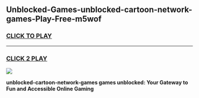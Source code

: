 
## Unblocked-Games-unblocked-cartoon-network-games-Play-Free-m5wof
<h3>
<a href="https://premium76.site?title=unblocked-cartoon-network-games&ref=10A">CLICK TO PLAY</a></h3>
<hr>

<h3>
<a href="https://premium76.site?title=unblocked-cartoon-network-games&ref=10A">CLICK 2 PLAY</a>
  
</h3>

<a href="https://premium76.site?title=unblocked-cartoon-network-games&ref=10A"><img src="https://clearcache.store/games.png"></a>


**unblocked-cartoon-network-games games unblocked: Your Gateway to Fun and Accessible Online Gaming**
